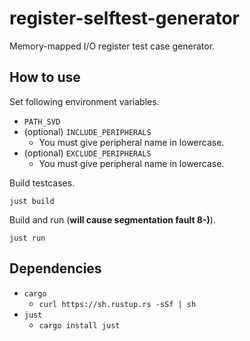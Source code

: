 # register-selftest-generator

Memory-mapped I/O register test case generator.

## How to use

Set following environment variables.

- `PATH_SVD`
- (optional) `INCLUDE_PERIPHERALS`
    - You must give peripheral name in lowercase.
- (optional) `EXCLUDE_PERIPHERALS`
    - You must give peripheral name in lowercase.

Build testcases.

`just build`

Build and run (**will cause segmentation fault 8-)**).

`just run`

## Dependencies

- `cargo`
    - `curl https://sh.rustup.rs -sSf | sh`
- `just`
    - `cargo install just`
